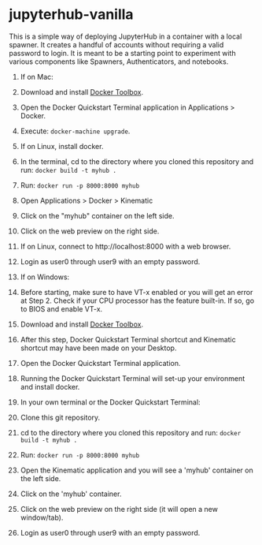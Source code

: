 # jupyterhub-vanilla
This is a simple way of deploying JupyterHub in a container with a local spawner. It creates a handful of accounts without requiring a valid password to login. It is meant to be a starting point to experiment with various components like Spawners, Authenticators, and notebooks.

1. If on Mac:
  1. Download and install [Docker Toolbox](https://www.docker.com/products/docker-toolbox).
  1. Open the Docker Quickstart Terminal application in Applications > Docker.
  1. Execute: `docker-machine upgrade`.
1. If on Linux, install docker.
1. In the terminal, cd to the directory where you cloned this repository and run: `docker build -t myhub .`
1. Run: `docker run -p 8000:8000 myhub`
1. Open Applications > Docker > Kinematic
1. Click on the "myhub" container on the left side.
1. Click on the web preview on the right side.
1. If on Linux, connect to http://localhost:8000 with a web browser.
1. Login as user0 through user9 with an empty password.

1. If on Windows:
  1. Before starting, make sure to have VT-x enabled or you will get an error at Step 2. Check if your CPU processor has the feature built-in. If so, go to BIOS and enable VT-x.
1. Download and install [Docker Toolbox](https://www.docker.com/products/docker-toolbox).
  1. After this step, Docker Quickstart Terminal shortcut and Kinematic shortcut may have been made on your Desktop.
1. Open the Docker Quickstart Terminal application.
  1. Running the Docker Quickstart Terminal will set-up your environment and install docker.
1. In your own terminal or the Docker Quickstart Terminal:
  1. Clone this git repository.
  1. cd to the directory where you cloned this repository and run: `docker build -t myhub .`
  1. Run: `docker run -p 8000:8000 myhub`
1. Open the Kinematic application and you will see a 'myhub' container on the left side.
1. Click on the 'myhub' container.
1. Click on the web preview on the right side (it will open a new window/tab).
1. Login as user0 through user9 with an empty password.
